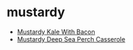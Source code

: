 # mustardy

 * [Mustardy Kale With Bacon](../index/m/mustardy-kale-with-bacon-350639.json)
 * [Mustardy Deep Sea Perch Casserole](../index/m/mustardy-deep-sea-perch-casserole.json)
